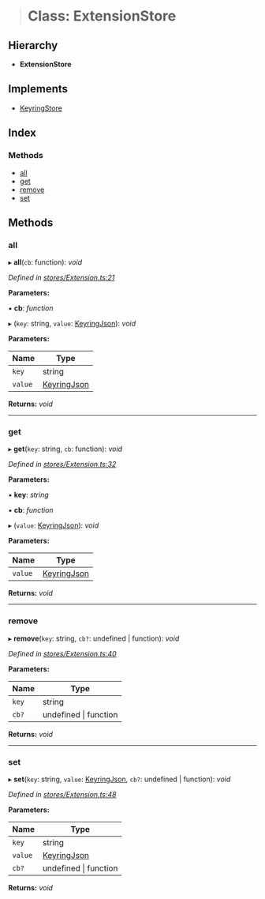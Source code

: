 > # Class: ExtensionStore

## Hierarchy

* **ExtensionStore**

## Implements

* [KeyringStore](../interfaces/_types_.keyringstore.md)

## Index

### Methods

* [all](_stores_extension_.extensionstore.md#all)
* [get](_stores_extension_.extensionstore.md#get)
* [remove](_stores_extension_.extensionstore.md#remove)
* [set](_stores_extension_.extensionstore.md#set)

## Methods

###  all

▸ **all**(`cb`: function): *void*

*Defined in [stores/Extension.ts:21](https://github.com/polkadot-js/ui/blob/2c1dadc/packages/ui-keyring/src/stores/Extension.ts#L21)*

**Parameters:**

▪ **cb**: *function*

▸ (`key`: string, `value`: [KeyringJson](../interfaces/_types_.keyringjson.md)): *void*

**Parameters:**

Name | Type |
------ | ------ |
`key` | string |
`value` | [KeyringJson](../interfaces/_types_.keyringjson.md) |

**Returns:** *void*

___

###  get

▸ **get**(`key`: string, `cb`: function): *void*

*Defined in [stores/Extension.ts:32](https://github.com/polkadot-js/ui/blob/2c1dadc/packages/ui-keyring/src/stores/Extension.ts#L32)*

**Parameters:**

▪ **key**: *string*

▪ **cb**: *function*

▸ (`value`: [KeyringJson](../interfaces/_types_.keyringjson.md)): *void*

**Parameters:**

Name | Type |
------ | ------ |
`value` | [KeyringJson](../interfaces/_types_.keyringjson.md) |

**Returns:** *void*

___

###  remove

▸ **remove**(`key`: string, `cb?`: undefined | function): *void*

*Defined in [stores/Extension.ts:40](https://github.com/polkadot-js/ui/blob/2c1dadc/packages/ui-keyring/src/stores/Extension.ts#L40)*

**Parameters:**

Name | Type |
------ | ------ |
`key` | string |
`cb?` | undefined \| function |

**Returns:** *void*

___

###  set

▸ **set**(`key`: string, `value`: [KeyringJson](../interfaces/_types_.keyringjson.md), `cb?`: undefined | function): *void*

*Defined in [stores/Extension.ts:48](https://github.com/polkadot-js/ui/blob/2c1dadc/packages/ui-keyring/src/stores/Extension.ts#L48)*

**Parameters:**

Name | Type |
------ | ------ |
`key` | string |
`value` | [KeyringJson](../interfaces/_types_.keyringjson.md) |
`cb?` | undefined \| function |

**Returns:** *void*